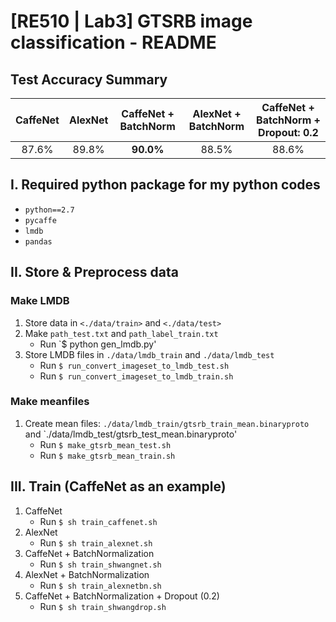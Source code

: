 # [RE510 | Lab3] GTSRB image classification - README
## Test Accuracy Summary
| CaffeNet | AlexNet | CaffeNet + BatchNorm | AlexNet + BatchNorm | CaffeNet + BatchNorm + Dropout: 0.2 |
| :---: | :---: | :---: | :---: | :---: |
| 87.6% | 89.8% | __90.0%__ | 88.5% | 88.6% |

## I. Required python package for my python codes
* `python==2.7`
* `pycaffe`
* `lmdb`
* `pandas`

## II. Store & Preprocess data

### Make LMDB
1. Store data in `<./data/train>` and `<./data/test>`
2. Make `path_test.txt` and `path_label_train.txt`
    * Run `$ python gen_lmdb.py'
3. Store LMDB files in `./data/lmdb_train` and `./data/lmdb_test`
    * Run `$ run_convert_imageset_to_lmdb_test.sh`  
    * Run `$ run_convert_imageset_to_lmdb_train.sh`

### Make meanfiles
1. Create mean files: `./data/lmdb_train/gtsrb_train_mean.binaryproto` and `./data/lmdb_test/gtsrb_test_mean.binaryproto'
    * Run `$ make_gtsrb_mean_test.sh`
    * Run `$ make_gtsrb_mean_train.sh`

## III. Train (CaffeNet as an example)
1. CaffeNet 
    * Run `$ sh train_caffenet.sh`
2. AlexNet
    * Run `$ sh train_alexnet.sh`
3. CaffeNet + BatchNormalization
    * Run `$ sh train_shwangnet.sh`
4. AlexNet + BatchNormalization
    * Run `$ sh train_alexnetbn.sh`
5. CaffeNet + BatchNormalization + Dropout (0.2)
    * Run `$ sh train_shwangdrop.sh`
